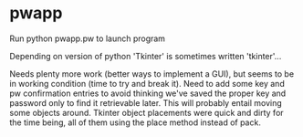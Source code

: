 pwapp
=====

Run python pwapp.pw to launch program

Depending on version of python 'Tkinter' is sometimes written 'tkinter'...

Needs plenty more work (better ways to implement a GUI), but seems to be in working condition (time to try and break it). Need to add some key and pw confirmation entries to avoid 
thinking we've saved the proper key and password only to find it retrievable later. This will probably entail moving some
objects around. Tkinter object placements were quick and dirty for the time being, all of them using the place method
instead of pack.


